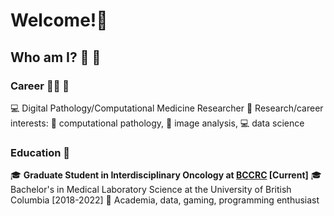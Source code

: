 <!--
**fuminaba/fuminaba** is a ✨ _special_ ✨ repository because its `README.md` (this file) appears on your GitHub profile.

Here are some ideas to get you started:

- 🔭 I’m currently working on ...
- 🌱 I’m currently learning ...
- 👯 I’m looking to collaborate on ...
- 🤔 I’m looking for help with ...
- 💬 Ask me about ...
- 📫 How to reach me: ...
- 😄 Pronouns: ...
- ⚡ Fun fact: ...
-->

# Welcome!👋

## Who am I? :koala: :seedling:  
### Career :scientist: :microscope:
:computer: Digital Pathology/Computational Medicine Researcher 
:book: Research/career interests: :space_invader: computational pathology, :microscope: image analysis, :computer: data science  
### Education :school:
:mortar_board: **Graduate Student in Interdisciplinary Oncology at [BCCRC](https://www.bccrc.ca/dept/io/labs/guillaud-lab) \[Current\]**
:mortar_board: Bachelor's in Medical Laboratory Science at the University of British Columbia \[2018-2022\]
:star2: Academia, data, gaming, programming enthusiast

